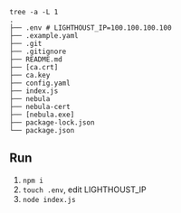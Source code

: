 ```shell
tree -a -L 1
.
├── .env # LIGHTHOUST_IP=100.100.100.100
├── .example.yaml
├── .git
├── .gitignore
├── README.md
├── [ca.crt]
├── ca.key
├── config.yaml
├── index.js
├── nebula
├── nebula-cert
├── [nebula.exe]
├── package-lock.json
└── package.json
```

## Run

1. `npm i`
1. `touch .env`, edit LIGHTHOUST_IP
1. `node index.js`
